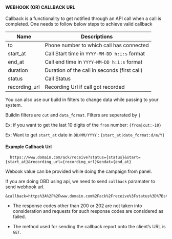 ####  WEBHOOK (OR) CALLBACK URL

Callback is a functionality to get notified through an API call when a call is completed. One needs to follow below steps to achieve valid callback

| Name     | Descriptions |
|----------|--------------|
| to | Phone number to which call has connected |
| start_at | Call Start time in `YYYY-MM-DD h:i:s` format |
| end_at | Call end time in `YYYY-MM-DD h:i:s` format |
| duration | Duration of the call in seconds (first call) |
| status | Call Status |
| recording_url | Recording Url if call got recorded |


You can also use our build in filters to change data while passing to your system.

Buildin filters are `cut` and `data_format`. Filters are seperated by `|`

Ex: if you want to get the last 10 digits of the `from` number: `{from|cut:-10}`

Ex: Want to get `start_at` date in `DD/MM/YYYY` : `{start_at|date_format:d/m/Y}`


#### Example Callback Url

```
  https://www.domain.com/ack/receive?status={status}&start={start_at}&recording_url={recording_url}&endat={end_at}
```

Webook value can be provided while doing the campaign from panel.

If you are doing OBD using api, we need to send `callback` paramater to send webhook url.

```
&callback=https%3A%2F%2Fwww.domain.com%2Fack%2Freceive%3Fstatus%3D%7Bstatus%7D%26start%3D%7Bstart_at%7D%26recording_url%3D%7Brecording_url%7D
```

- The response codes other than 200 or 202 are not taken into consideration and requests for such response codes are considered as failed.

- The method used for sending the callback report onto the client’s URL is `GET`.